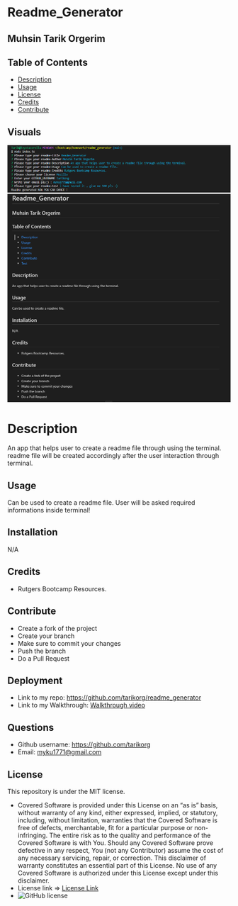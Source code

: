 
  # Readme_Generator

  ## Muhsin Tarik Orgerim

  ## Table of Contents
  - [Description](#description)
  - [Usage](#usage)
  - [License](#license)
  - [Credits](#credits)
  - [Contribute](#contribute)
  


  ## Visuals
  <img src="assets/images/readme-1.png">
  <img src="assets/images/readme-2.png">

  # Description
  An app that helps user to create a readme file through using the terminal. readme file will be created accordingly after the user interaction through terminal.


  ## Usage
  Can be used to create a readme file. User will be asked required informations inside terminal!

  ## Installation
  N/A

  ## Credits
  - Rutgers Bootcamp Resources.

  ## Contribute
  - Create a fork of the project
  - Create your branch
  - Make sure to commit your changes
  - Push the branch
  - Do a Pull Request

  ## Deployment
  - Link to my repo: https://github.com/tarikorg/readme_generator
  - Link to my Walkthrough: [Walkthrough video](https://drive.google.com/file/d/1RpnmdouIf3C4DkyqJxxNHySbDii4de8e/view?usp=sharing)

   
  ## Questions
  - Github username: https://github.com/tarikorg
  - Email: myku1771@gmail.com


  ## License
  This repository is under the MIT license.
  - Covered Software is provided under this License on an “as is” basis, without warranty of any kind, either expressed, implied, or statutory, including, without limitation, warranties that the Covered Software is free of defects, merchantable, fit for a particular purpose or non-infringing. The entire risk as to the quality and performance of the Covered Software is with You. Should any Covered Software prove defective in any respect, You (not any Contributor) assume the cost of any necessary servicing, repair, or correction. This disclaimer of warranty constitutes an essential part of this License. No use of any Covered Software is authorized under this License except under this disclaimer.
  - License link => [License Link](https://opensource.org/licenses/MIT)
  - ![GitHub license](https://img.shields.io/badge/License-MIT-brightgreen.svg)

